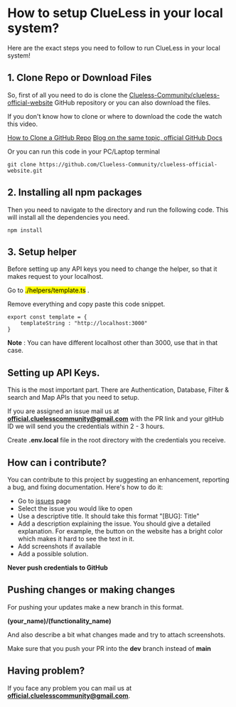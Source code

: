 # How to setup ClueLess in your local system?

Here are the exact steps you need to follow to run ClueLess in your local system!

## 1. Clone Repo or Download Files

So, first of all you need to do is clone the [Clueless-Community/clueless-official-website](https://github.com/Clueless-Community/clueless-official-website) GitHub repository or you can also download the files.

If you don't know how to clone or where to download the code the watch this video.

[How to Clone a GitHub Repo](https://www.youtube.com/watch?v=CKcqniGu3tA)
[Blog on the same topic, official GitHub Docs](https://docs.github.com/en/repositories/creating-and-managing-repositories/cloning-a-repository)

Or you can run this code in your PC/Laptop terminal

```
git clone https://github.com/Clueless-Community/clueless-official-website.git
```

## 2. Installing all npm packages

Then you need to navigate to the directory and run the following code. This will install all the dependencies you need.

```
npm install
```

## 3. Setup helper

Before setting up any API keys you need to change the helper, so that it makes request to your localhost.

Go to <mark >./helpers/template.ts</mark> .

Remove everything and copy paste this code snippet.

```
export const template = {
    templateString : "http://localhost:3000"
}
```

**Note** : You can have different localhost other than 3000, use that in that case.

## Setting up API Keys.

This is the most important part. There are Authentication, Database, Filter & search and Map APIs that you need to setup.

If you are assigned an issue mail us at **official.cluelesscommunity@gmail.com** with the PR link and your gitHub ID we will send you the credentials within 2 - 3 hours.

Create **.env.local** file in the root directory with the credentials you receive.

## How can i contribute?

You can contribute to this project by suggesting an enhancement, reporting a bug, and fixing documentation. Here's how to do it:

- Go to [issues](https://github.com/Clueless-Community/clueless-official-website/issues/new/choose) page
- Select the issue you would like to open
- Use a descriptive title. It should take this format "[BUG]: Title"
- Add a description explaining the issue. You should give a detailed explanation. For example, the button on the website has a bright color which makes it hard to see the text in it.
- Add screenshots if available
- Add a possible solution.

**Never push credentials to GitHub**

## Pushing changes or making changes

For pushing your updates make a new branch in this format.

**(your_name)/(functionality_name)**

And also describe a bit what changes made and try to attach screenshots.

Make sure that you push your PR into the **dev** branch instead of **main**

## Having problem?

If you face any problem you can mail us at **official.cluelesscommunity@gmail.com**.
